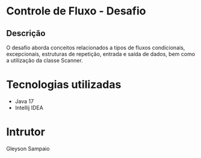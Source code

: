 
# Controle de Fluxo - Desafio

## Descrição

O desafio aborda conceitos relacionados a tipos de fluxos condicionais, excepcionais, estruturas de repetição, entrada e saída de dados, bem como a utilização da classe Scanner.


# Tecnologias utilizadas

- Java 17
- Intellij IDEA


# Intrutor

Gleyson Sampaio



